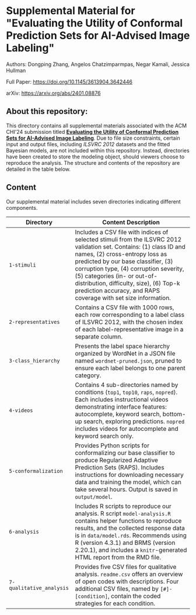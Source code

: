 # Supplemental Material for "Evaluating the Utility of Conformal Prediction Sets for AI-Advised Image Labeling"

Authors: Dongping Zhang, Angelos Chatzimparmpas, Negar Kamali, Jessica Hullman

Full Paper: https://doi.org/10.1145/3613904.3642446

arXiv: https://arxiv.org/abs/2401.08876

## About this repository:

This directory contains all supplemental materials associated with the ACM CHI'24 submission titled [**Evaluating the Utility of Conformal Prediction Sets for AI-Advised Image Labeling**](https://arxiv.org/abs/2401.08876). Due to file size constraints, certain input and output files, including _ILSVRC 2012_ datasets and the fitted Bayesian models, are not included within this repository. Instead, directories have been created to store the modeling object, should viewers choose to reproduce the analysis. The structure and contents of the repository are detailed in the table below.

## Content

Our supplemental material includes seven directories indicating different components.

| Directory                | Content Description                                                                                                                                                                                                                                                                                                                                                              |
| ------------------------ | -------------------------------------------------------------------------------------------------------------------------------------------------------------------------------------------------------------------------------------------------------------------------------------------------------------------------------------------------------------------------------- |
| `1-stimuli`              | Includes a CSV file with indices of selected stimuli from the ILSVRC 2012 validation set. Contains: (1) class ID and names, (2) cross-entropy loss as predicted by our base classifier, (3) corruption type, (4) corruption severity, (5) categories (in- or out-of-distribution, difficulty, size), (6) Top-k prediction accuracy, and RAPS coverage with set size information. |
| `2-representatives`      | Contains a CSV file with 1000 rows, each row corresponding to a label class of ILSVRC 2012, with the chosen index of each label-representative image in a separate column.                                                                                                                                                                                                       |
| `3-class_hierarchy`      | Presents the label space hierarchy organized by WordNet in a JSON file named `wordnet-pruned.json`, pruned to ensure each label belongs to one parent category.                                                                                                                                                                                                                  |
| `4-videos`               | Contains 4 sub-directories named by conditions (`top1`, `top10`, `raps`, `nopred`). Each includes instructional videos demonstrating interface features: autocomplete, keyword search, bottom-up search, exploring predictions. `nopred` includes videos for autocomplete and keyword search only.                                                                               |
| `5-conformalization`     | Provides Python scripts for conformalizing our base classifier to produce Regularized Adaptive Prediction Sets (RAPS). Includes instructions for downloading necessary data and training the model, which can take several hours. Output is saved in `output/model`.                                                                                                             |
| `6-analysis`             | Includes R scripts to reproduce our analysis. R script `model-analysis.R` contains helper functions to reproduce results, and the collected response data is in `data/model.rds`. Recommends using R (version 4.3.1) and BRMS (version 2.20.1), and includes a `knitr`-generated HTML report from the RMD file.                                                                  |
| `7-qualitative_analysis` | Provides five CSV files for qualitative analysis. `readme.csv` offers an overview of open codes with descriptions. Four additional CSV files, named by `[#]-[condition]`, contain the coded strategies for each condition.                                                                                                                                                       |
